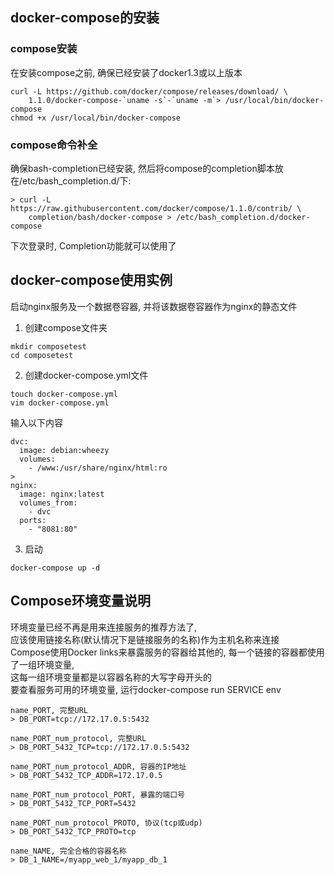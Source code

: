 ## docker-compose的安装

### compose安装

在安装compose之前, 确保已经安装了docker1.3或以上版本 <br/>
```
curl -L https://github.com/docker/compose/releases/download/ \
    1.1.0/docker-compose-`uname -s`-`uname -m`> /usr/local/bin/docker-compose
chmod +x /usr/local/bin/docker-compose
```

### compose命令补全

确保bash-completion已经安装, 然后将compose的completion脚本放在/etc/bash_completion.d/下: <br/>
```
> curl -L https://raw.githubusercontent.com/docker/compose/1.1.0/contrib/ \
    completion/bash/docker-compose > /etc/bash_completion.d/docker-compose
```
下次登录时, Completion功能就可以使用了 <br/>

## docker-compose使用实例

启动nginx服务及一个数据卷容器, 并将该数据卷容器作为nginx的静态文件 <br/>

1. 创建compose文件夹
```
mkdir composetest
cd composetest
```

2. 创建docker-compose.yml文件
```
touch docker-compose.yml
vim docker-compose.yml
```
输入以下内容
```
dvc:
  image: debian:wheezy
  volumes:
    - /www:/usr/share/nginx/html:ro
>
nginx:
  image: nginx:latest
  volumes_from:
    - dvc
  ports:
    - "8081:80"
```

3. 启动
```
docker-compose up -d
```

## Compose环境变量说明

环境变量已经不再是用来连接服务的推荐方法了, <br/>
应该使用链接名称(默认情况下是链接服务的名称)作为主机名称来连接 <br/>
Compose使用Docker links来暴露服务的容器给其他的, 每一个链接的容器都使用了一组环境变量, <br/>
这每一组环境变量都是以容器名称的大写字母开头的 <br/>
要查看服务可用的环境变量, 运行docker-compose run SERVICE env <br/>

```
name_PORT, 完整URL
> DB_PORT=tcp://172.17.0.5:5432

name_PORT_num_protocol, 完整URL
> DB_PORT_5432_TCP=tcp://172.17.0.5:5432

name_PORT_num_protocol_ADDR, 容器的IP地址
> DB_PORT_5432_TCP_ADDR=172.17.0.5

name_PORT_num_protocol_PORT, 暴露的端口号
> DB_PORT_5432_TCP_PORT=5432

name_PORT_num_protocol_PROTO, 协议(tcp或udp)
> DB_PORT_5432_TCP_PROTO=tcp

name_NAME, 完全合格的容器名称
> DB_1_NAME=/myapp_web_1/myapp_db_1
```

